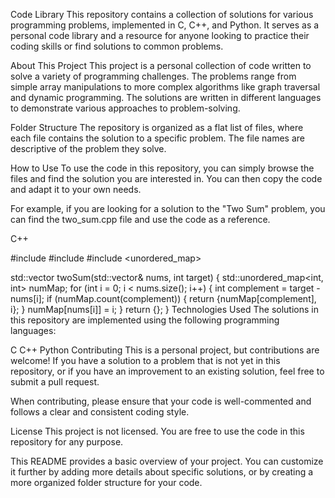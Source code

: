 Code Library
This repository contains a collection of solutions for various programming problems, implemented in C, C++, and Python. It serves as a personal code library and a resource for anyone looking to practice their coding skills or find solutions to common problems.

About This Project
This project is a personal collection of code written to solve a variety of programming challenges. The problems range from simple array manipulations to more complex algorithms like graph traversal and dynamic programming. The solutions are written in different languages to demonstrate various approaches to problem-solving.

Folder Structure
The repository is organized as a flat list of files, where each file contains the solution to a specific problem. The file names are descriptive of the problem they solve.

How to Use
To use the code in this repository, you can simply browse the files and find the solution you are interested in. You can then copy the code and adapt it to your own needs.

For example, if you are looking for a solution to the "Two Sum" problem, you can find the two_sum.cpp file and use the code as a reference.

C++

#include <iostream>
#include <vector>
#include <unordered_map>

std::vector<int> twoSum(std::vector<int>& nums, int target) {
    std::unordered_map<int, int> numMap;
    for (int i = 0; i < nums.size(); i++) {
        int complement = target - nums[i];
        if (numMap.count(complement)) {
            return {numMap[complement], i};
        }
        numMap[nums[i]] = i;
    }
    return {};
}
Technologies Used
The solutions in this repository are implemented using the following programming languages:

C
C++
Python
Contributing
This is a personal project, but contributions are welcome! If you have a solution to a problem that is not yet in this repository, or if you have an improvement to an existing solution, feel free to submit a pull request.

When contributing, please ensure that your code is well-commented and follows a clear and consistent coding style.

License
This project is not licensed. You are free to use the code in this repository for any purpose.

This README provides a basic overview of your project. You can customize it further by adding more details about specific solutions, or by creating a more organized folder structure for your code.
